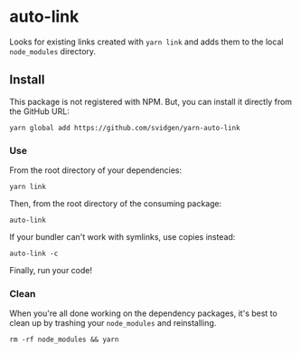 # auto-link

Looks for existing links created with `yarn link` and adds them to the local `node_modules` directory.

## Install

This package is not registered with NPM. But, you can install it directly from the GitHub URL:

```
yarn global add https://github.com/svidgen/yarn-auto-link
```

### Use

From the root directory of your dependencies:

```
yarn link
```

Then, from the root directory of the consuming package:

```
auto-link
```

If your bundler can't work with symlinks, use copies instead:

```
auto-link -c
```

Finally, run your code!

### Clean

When you're all done working on the dependency packages, it's best to clean up by trashing your `node_modules` and reinstalling.

```
rm -rf node_modules && yarn
```
